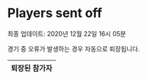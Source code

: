 # Players sent off
최종 업데이트: 2020년 12월 22일 16시 05분


경기 중 오류가 발생하는 경우 자동으로 퇴장됩니다.


| 퇴장된 참가자 |
|:---:|